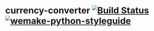# currency-converter [![Build Status](https://app.travis-ci.com/salliko/currency-converter.svg?branch=main)](https://app.travis-ci.com/salliko/currency-converter) [![wemake-python-styleguide](https://github.com/salliko/currency-converter/actions/workflows/wemake-python-styleguide.yml/badge.svg)](https://github.com/salliko/currency-converter/actions/workflows/wemake-python-styleguide.yml)
